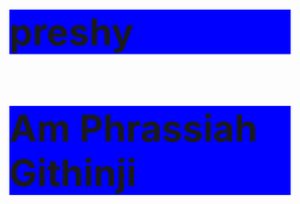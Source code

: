 # preshy
<html>
  <head>
  <title>
    My details
  </title>
  </head>
  <body>
    <h1>Am Phrassiah Githinji</h1>
    <style>
      h1{
        font-size:66px;
        background:blue;
        }
    </style>
  </body>
</html>
